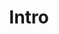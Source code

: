 ---
title: "Intro"
layout: post
excerpt: "This is a user-defined post excerpt. It should be displayed in place of the auto-generated excerpt or post content on index pages."
categories:
  - Terminal
---